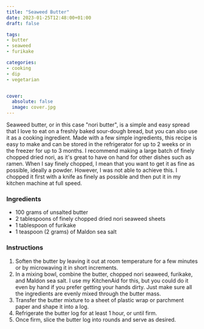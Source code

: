 ```yaml
---
title: "Seaweed Butter"
date: 2023-01-25T12:48:00+01:00
draft: false

tags:
- butter
- seaweed
- furikake

categories:
- cooking
- dip
- vegetarian


cover:
  absolute: false
  image: cover.jpg
---
```

Seaweed butter, or in this case "nori butter",   is a simple and easy spread that I love to eat on a freshly baked sour-dough bread, but you can also use it as a cooking ingredient. Made with a few simple ingredients, this recipe is easy to make and can be stored in the refrigerator for up to 2 weeks or in the freezer for up to 3 months. I recommend making a large batch of finely chopped dried nori, as it's great to have on hand for other dishes such as ramen. When I say finely chopped, I mean that you want to get it as fine as possible, ideally a powder. However, I was not able to achieve this. I chopped it first with a knife as finely as possible and then put it in my kitchen machine at full speed.
### Ingredients

-   100 grams of unsalted butter
-   2 tablespoons of finely chopped dried nori seaweed sheets
-   1 tablespoon of furikake
-   1 teaspoon (2 grams) of Maldon sea salt

### Instructions

1.  Soften the butter by leaving it out at room temperature for a few minutes or by microwaving it in short increments.
2.  In a mixing bowl, combine the butter, chopped nori seaweed, furikake, and Maldon sea salt. I use my KitchenAid for this, but you could do it even by hand if you prefer getting your hands dirty. Just make sure all the ingredients are evenly mixed through the butter mass. 
4.  Transfer the butter mixture to a sheet of plastic wrap or parchment paper and shape it into a log.
5.  Refrigerate the butter log for at least 1 hour, or until firm.
6.  Once firm, slice the butter log into rounds and serve as desired.

